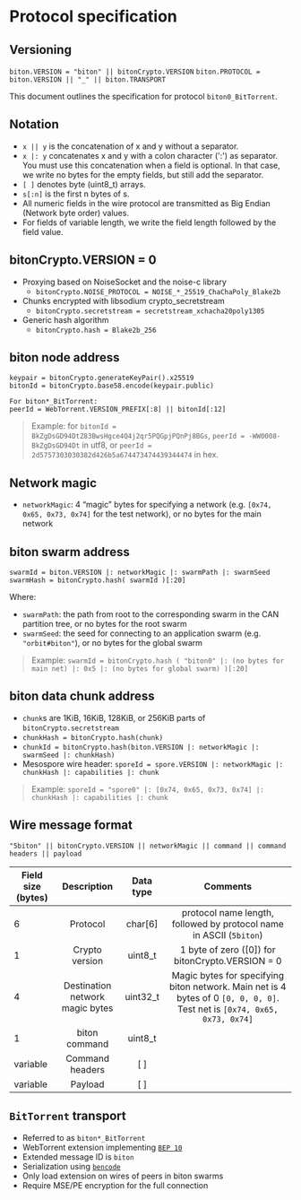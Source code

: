 # Protocol specification <Badge text="alpha" type="warning"/>


## Versioning

`biton.VERSION = "biton" || bitonCrypto.VERSION`
`biton.PROTOCOL = biton.VERSION || "_" || biton.TRANSPORT`

This document outlines the specification for protocol `biton0_BitTorrent`.


## Notation

* `x || y` is the concatenation of x and y without a separator.
* `x |: y` concatenates x and y with a colon character (':') as separator. You must use this concatenation when a field is optional. In that case, we write no bytes for the empty fields, but still add the separator.
* `[ ]` denotes byte (uint8_t) arrays.
* `s[:n]` is the first n bytes of s.
* All numeric fields in the wire protocol are transmitted as Big Endian (Network byte order) values.
* For fields of variable length, we write the field length followed by the field value.


## bitonCrypto.VERSION = 0

* Proxying based on NoiseSocket and the noise-c library
  * `bitonCrypto.NOISE_PROTOCOL = NOISE_*_25519_ChaChaPoly_Blake2b`
* Chunks encrypted with libsodium crypto_secretstream
  * `bitonCrypto.secretstream = secretstream_xchacha20poly1305`
* Generic hash algorithm
  * `bitonCrypto.hash = Blake2b_256`


## biton node address

```
keypair = bitonCrypto.generateKeyPair().x25519
bitonId = bitonCrypto.base58.encode(keypair.public)

For biton*_BitTorrent:
peerId = WebTorrent.VERSION_PREFIX[:8] || bitonId[:12]
```

> Example: for `bitonId = BkZgDsGD94DtZ83BwsHgce4Q4j2qr5PQGpjPQnPj8BGs`, `peerId = -WW0008-BkZgDsGD94Dt` in utf8, or `peerId = 2d5757303030382d426b5a674473474439344474` in hex.


## Network magic

* `networkMagic`: 4 “magic” bytes for specifying a network (e.g. `[0x74, 0x65, 0x73, 0x74]` for the test network), or no bytes for the main network


## biton swarm address

`swarmId = biton.VERSION |: networkMagic |: swarmPath |: swarmSeed`
`swarmHash = bitonCrypto.hash( swarmId )[:20]`

Where: 

* `swarmPath`: the path from root to the corresponding swarm in the CAN partition tree, or no bytes for the root swarm
* `swarmSeed`: the seed for connecting to an application swarm (e.g. `"orbit#biton"`), or no bytes for the global swarm

> Example: `swarmId = bitonCrypto.hash ( "biton0" |: (no bytes for main net) |: 0x5 |: (no bytes for global swarm) )[:20]`


## biton data chunk address

* `chunk`s are 1KiB, 16KiB, 128KiB, or 256KiB parts of `bitonCrypto.secretstream`
* `chunkHash = bitonCrypto.hash(chunk)`
* `chunkId = bitonCrypto.hash(biton.VERSION |: networkMagic |: swarmSeed |: chunkHash)`
* Mesospore wire header: `sporeId = spore.VERSION |: networkMagic |: chunkHash |: capabilities |: chunk`

> Example: `sporeId = "spore0" |: [0x74, 0x65, 0x73, 0x74] |: chunkHash |: capabilities |: chunk`


## Wire message format

`"5biton" || bitonCrypto.VERSION || networkMagic || command || command headers || payload`


| Field size (bytes) | Description | Data type | Comments |
|--------------------|:-----------:|:---------:|:--------:|
| 6 | Protocol | char[6] | protocol name length, followed by protocol name in ASCII (`5biton`) |
| 1 | Crypto version | uint8_t | 1 byte of zero (\[0]) for bitonCrypto.VERSION = 0 |
| 4 | Destination network magic bytes | uint32_t | Magic bytes for specifying biton network. Main net is 4 bytes of 0 `[0, 0, 0, 0]`. Test net is `[0x74, 0x65, 0x73, 0x74]` |
| 1 | biton command | uint8_t | |
| variable | Command headers | \[ ] | |
| variable | Payload | \[ ] | |


## `BitTorrent` transport

* Referred to as `biton*_BitTorrent`
* WebTorrent extension implementing [`BEP 10`](http://www.bittorrent.org/beps/bep_0010.html)
* Extended message ID is `biton`
* Serialization using [`bencode`](https://www.bittorrent.org/beps/bep_0003.html)
* Only load extension on wires of peers in biton swarms
* Require MSE/PE encryption for the full connection
